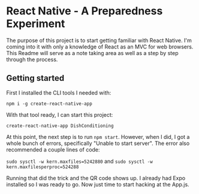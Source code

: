 # React Native - A Preparedness Experiment

The purpose of this project is to start getting familiar with React Native. I'm coming into it with only a knowledge of React as an MVC for web browsers. This Readme will serve as a note taking area as well as a step by step through the process. 

## Getting started

First I installed the CLI tools I needed with: 

`npm i -g create-react-native-app`

With that tool ready, I can start this project: 

`create-react-native-app DishConditioning`

At this point, the next step is to run `npm start`. However, when I did, I got a whole bunch of errors, specifically "Unable to start server". The error also recommended a couple lines of code:

`sudo sysctl -w kern.maxfiles=5242880`
and
`sudo sysctl -w kern.maxfilesperproc=524288`

Running that did the trick and the QR code shows up. I already had Expo installed so I was ready to go. Now just time to start hacking at the App.js. 
